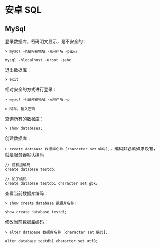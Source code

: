 
# 安卓 SQL


## MySql

登录数据库，密码明文显示，是不安全的：

`> mysql -h服务器地址 -u用户名 -p密码`

```
mysql -hlocalhost -uroot -pabc
```

退出数据库：

`> exit`

相对安全的方式进行登录：

`> mysql -h服务器地址 -u用户名 -p `  

`> 回车，输入密码`


查询所有的数据库：

`> show databases;`

创建数据库：

`> create database 数据库名称 [character set 编码];`，编码非必填如果没有，就是服务器默认编码

```
// 没有加编码
create database testdb;

// 加了编码
create database testdb1 character set gbk;
```

查看当前数据库编码：

`> show create database 数据库名称；`

```
show create database testdb;
```

修改当前数据库编码：

`> alter database 数据库名称 [character set 编码];`

```
alter database testdb1 character set utf8;
```
